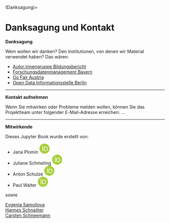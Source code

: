 (Danksagung)=
# Danksagung und Kontakt

**Danksagung**

Wem wollen wir danken? Den Institutionen, von denen wir Material verwendet haben?
Das wären:

- <a href="https://www.bildungsbericht.de/de/autor-innengruppe-bildungsbericht/autorengruppe" target="_blank">Autor:innengruppe Bildungsbericht</a>  
- <a href="https://www.fdm-bayern.org/" target="_blank">Forschungsdatenmanagement Bayern</a>  
- <a href="https://fair-office.at/" target="_blank">Go Fair Austria</a>  
- <a href="https://odis-berlin.de/" target="_blank">Open Data Informationsstelle Berlin</a>  

---

**Kontakt aufnehmen**

Wenn Sie mitwirken oder Probleme melden wollen, können Sie das Projektteam unter folgender E-Mail-Adresse erreichen: ...

---

**Mitwirkende**

Dieses Jupyter Book wurde erstellt von:

- Jana Plomin <a href="https://orcid.org/0000-0003-0127-7493" target="_blank">![](_images/32px-ORCID_iD.svg.png)</a>   
- Juliane Schmeling <a href="https://orcid.org/0009-0005-9814-1139" target="_blank">![](_images/32px-ORCID_iD.svg.png)</a>  
- Anton Schulze <a href="https://orcid.org/0009-0003-5670-8577" target="_blank">![](_images/32px-ORCID_iD.svg.png)</a>  
- Paul Walter <a href="https://orcid.org/0000-0002-9236-3268" target="_blank">![](_images/32px-ORCID_iD.svg.png)</a>  

sowie 

[Evgenia Samoilova](https://orcid.org/0000-0003-3858-901X)  
[Hannes Schnaitter](https://orcid.org/0000-0002-1602-6032)  
[Carsten Schneemann](https://orcid.org/0000-0002-2683-5853)  
